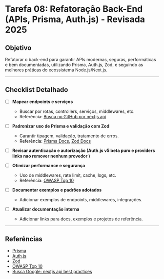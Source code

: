 # Tarefa 08: Refatoração Back-End (APIs, Prisma, Auth.js) - Revisada 2025

## Objetivo
Refatorar o back-end para garantir APIs modernas, seguras, performáticas e bem documentadas, utilizando Prisma, Auth.js, Zod, e seguindo as melhores práticas do ecossistema Node.js/Next.js.

---

## Checklist Detalhado

- [ ] **Mapear endpoints e serviços**
  - Buscar por rotas, controllers, serviços, middlewares, etc.
  - Referência: [Busca no GitHub por nextjs api](https://github.com/search?q=nextjs+api)

- [ ] **Padronizar uso de Prisma e validação com Zod**
  - Garantir tipagem, validação, tratamento de erros.
  - Referência: [Prisma Docs](https://www.prisma.io/docs/), [Zod Docs](https://zod.dev/)

- [ ] **Revisar autenticação e autorização (Auth.js v5 beta puro e providers links nao remover nenhum provedor )**


- [ ] **Otimizar performance e segurança**
  - Uso de middlewares, rate limit, cache, logs, etc.
  - Referência: [OWASP Top 10](https://owasp.org/www-project-top-ten/)

- [ ] **Documentar exemplos e padrões adotados**
  - Adicionar exemplos de endpoints, middlewares, integrações.

- [ ] **Atualizar documentação interna**
  - Adicionar links para docs, exemplos e projetos de referência.

---

## Referências
- [Prisma](https://www.prisma.io/docs/)
- [Auth.js](https://authjs.dev/)
- [Zod](https://zod.dev/)
- [OWASP Top 10](https://owasp.org/www-project-top-ten/)
- [Busca Google: nextjs api best practices](https://www.google.com/search?q=nextjs+api+best+practices)
